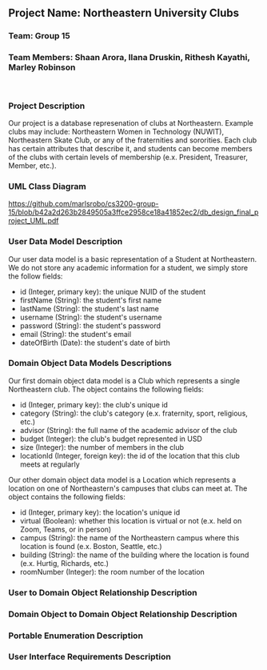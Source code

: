 ## Project Name: Northeastern University Clubs
### Team: Group 15
### Team Members: Shaan Arora, Ilana Druskin, Rithesh Kayathi, Marley Robinson
</br>  

### Project Description  
Our project is a database represenation of clubs at Northeastern. Example clubs may include: Northeastern Women in Technology (NUWIT), Northeastern Skate Club, or any of the fraternities and sororities. Each club has certain attributes that describe it, and students can become members of the clubs with certain levels of membership (e.x. President, Treasurer, Member, etc.).  

### UML Class Diagram  
https://github.com/marlsrobo/cs3200-group-15/blob/b42a2d263b2849505a3ffce2958ce18a41852ec2/db_design_final_project_UML.pdf

### User Data Model Description  

Our user data model is a basic representation of a Student at Northeastern. We do not store any academic information for a student, we simply store the follow fields:
- id (Integer, primary key): the unique NUID of the student 
- firstName (String): the student's first name
- lastName (String): the student's last name
- username (String): the student's username
- password (String): the student's password
- email (String): the student's email
- dateOfBirth (Date): the student's date of birth

### Domain Object Data Models Descriptions

Our first domain object data model is a Club which represents a single Northeastern club. The object contains the following fields:  
- id (Integer, primary key): the club's unique id
- category (String): the club's category (e.x. fraternity, sport, religious, etc.)
- advisor (String): the full name of the academic advisor of the club
- budget (Integer): the club's budget represented in USD
- size (Integer): the number of members in the club
- locationId (Integer, foreign key): the id of the location that this club meets at regularly

Our other domain object data model is a Location which represents a location on one of Northeastern's campuses that clubs can meet at. The object contains the following fields:
- id (Integer, primary key): the location's unique id
- virtual (Boolean): whether this location is virtual or not (e.x. held on Zoom, Teams, or in person)
- campus (String): the name of the Northeastern campus where this location is found (e.x. Boston, Seattle, etc.)
- building (String): the name of the building where the location is found (e.x. Hurtig, Richards, etc.)
- roomNumber (Integer): the room number of the location

### User to Domain Object Relationship Description

### Domain Object to Domain Object Relationship Description

### Portable Enumeration Description

### User Interface Requirements Description

